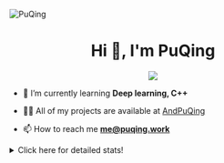 ![PuQing](https://user-images.githubusercontent.com/27223114/171565019-9a56fae6-b08b-421f-99db-7e830da42371.png)

<h1 align="center">Hi 👋, I'm PuQing</h1>

<p align="center">
  <img src="https://github-widgetbox.vercel.app/api/profile?username=AndPuQing&data=followers,repositories,stars,commits"/>
</p>

- 🌱 I’m currently learning **Deep learning, C++**

- 👨‍💻 All of my projects are available at [AndPuQing](https://github.com/AndPuQing)

- 📫 How to reach me **me@puqing.work**

<details>
<summary>Click here for detailed stats!</summary>

<!--START_SECTION:waka-->
**I'm a Night 🦉** 

```text
🌞 Morning    34 commits     ██░░░░░░░░░░░░░░░░░░░░░░░   11.07% 
🌆 Daytime    109 commits    █████████░░░░░░░░░░░░░░░░   35.5% 
🌃 Evening    117 commits    █████████░░░░░░░░░░░░░░░░   38.11% 
🌙 Night      47 commits     ███░░░░░░░░░░░░░░░░░░░░░░   15.31%

```


📊 **This Week I Spent My Time On** 

```text
💬 Programming Languages: 
JavaScript               11 hrs 34 mins      ████████░░░░░░░░░░░░░░░░░   34.38% 
Python                   7 hrs 10 mins       █████░░░░░░░░░░░░░░░░░░░░   21.3% 
TypeScript               4 hrs 46 mins       ███░░░░░░░░░░░░░░░░░░░░░░   14.15% 
Jupyter Notebook         4 hrs 27 mins       ███░░░░░░░░░░░░░░░░░░░░░░   13.26% 
JSON                     2 hrs 8 mins        █░░░░░░░░░░░░░░░░░░░░░░░░   6.34%

🔥 Editors: 
VS Code                  22 hrs 34 mins      ███████████████████░░░░░░   78.02% 
DataSpell                4 hrs 42 mins       ████░░░░░░░░░░░░░░░░░░░░░   16.29% 
PyCharm                  1 hr 11 mins        █░░░░░░░░░░░░░░░░░░░░░░░░   4.13% 
WebStorm                 27 mins             ░░░░░░░░░░░░░░░░░░░░░░░░░   1.57%

💻 Operating System: 
Windows                  20 hrs 33 mins      █████████████████░░░░░░░░   71.43% 
Linux                    5 hrs 12 mins       ████░░░░░░░░░░░░░░░░░░░░░   18.09% 
WSL                      3 hrs               ██░░░░░░░░░░░░░░░░░░░░░░░   10.47%

```


<!--END_SECTION:waka-->
</details>
